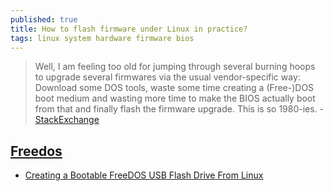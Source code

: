 ```yaml
---
published: true
title: How to flash firmware under Linux in practice?
tags: linux system hardware firmware bios
---
```

> Well, I am feeling too old for jumping through several burning hoops to upgrade several firmwares via the usual vendor-specific way: Download some DOS tools, waste some time creating a (Free-)DOS boot medium and wasting more time to make the BIOS actually boot from that and finally flash the firmware upgrade. This is so 1980-ies. - [StackExchange](https://unix.stackexchange.com/questions/1920/how-to-flash-firmware-under-linux-in-practice)

## [Freedos](http://www.freedos.org/)
- [Creating a Bootable FreeDOS USB Flash Drive From Linux](https://baheyeldin.com/articles/linux/creating-bootable-freedos-usb-flash-drive-linux.html)
